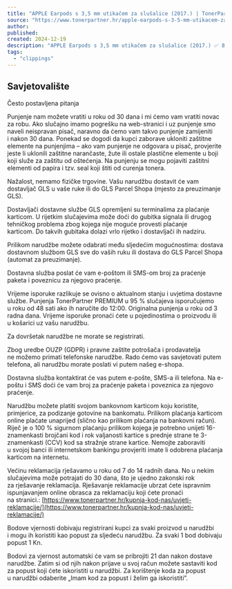 ```yaml
---
title: "APPLE Earpods s 3,5 mm utikačem za slušalice (2017.) | TonerPartner.hr"
source: "https://www.tonerpartner.hr/apple-earpods-s-3-5-mm-utikacem-za-slusalice-2017-57299hr/?"
author:
published:
created: 2024-12-19
description: "APPLE Earpods s 3,5 mm utikačem za slušalice (2017.) ✅ 8.1.2025 kod vas. ✅ 98% zadovoljnih kupaca. ✅ Najbolje cijene. ✅ Rado ćemo Vas savjetovati putem telefona ili chata."
tags:
  - "clippings"
---
```

## Savjetovalište

Često postavljena pitanja

Punjenje nam možete vratiti u roku od 30 dana i mi ćemo vam vratiti novac za robu. Ako slučajno imamo pogrešku na web-stranici i uz punjenje smo naveli neispravan pisač, naravno da ćemo vam takvo punjenje zamijeniti i nakon 30 dana. Ponekad se dogodi da kupci zaborave ukloniti zaštitne elemente na punjenjima – ako vam punjenje ne odgovara u pisač, provjerite jeste li uklonili zaštitne narančaste, žute ili ostale plastične elemente u boji koji služe za zaštitu od oštećenja. Na punjenju se mogu pojaviti zaštitni elementi od papira i tzv. seal koji štiti od curenja tonera.

Nažalost, nemamo fizičke trgovine. Vašu narudžbu dostavit će vam dostavljač GLS u vaše ruke ili do GLS Parcel Shopa (mjesto za preuzimanje GLS). 

Dostavljači dostavne službe GLS opremljeni su terminalima za plaćanje karticom. U rijetkim slučajevima može doći do gubitka signala ili drugog tehničkog problema zbog kojega nije moguće provesti plaćanje karticom. Do takvih gubitaka dolazi vrlo rijetko i dostavljači ih nadziru.

Prilikom narudžbe možete odabrati među sljedećim mogućnostima: dostava dostavnom službom GLS sve do vaših ruku ili dostava do GLS Parcel Shopa (automat za preuzimanje).

Dostavna služba poslat će vam e-poštom ili SMS-om broj za praćenje paketa i poveznicu za njegovo praćenje.

Vrijeme isporuke razlikuje se ovisno o aktualnom stanju i uvjetima dostavne službe. Punjenja TonerPartner PREMIUM u 95 % slučajeva isporučujemo u roku od 48 sati ako ih naručite do 12:00. Originalna punjenja u roku od 3 radna dana. Vrijeme isporuke pronaći ćete u pojedinostima o proizvodu ili u košarici uz vašu narudžbu.

Za dovršetak narudžbe ne morate se registrirati. 

Zbog uredbe OUZP (GDPR) i pravne zaštite potrošača i prodavatelja ne možemo primati telefonske narudžbe. Rado ćemo vas savjetovati putem telefona, ali narudžbu morate poslati vi putem našeg e-shopa.

Dostavna služba kontaktirat će vas putem e-pošte, SMS-a ili telefona. Na e-poštu i SMS doći će vam broj za praćenje paketa i poveznica za njegovo praćenje.

Narudžbu možete platiti svojom bankovnom karticom koju koristite, primjerice, za podizanje gotovine na bankomatu. Prilikom plaćanja karticom online plaćate unaprijed (slično kao prilikom plaćanja na bankovni račun). Riječ je o 100 % sigurnom plaćanju prilikom kojega je potrebno unijeti 16-znamenkasti brojčani kod i rok valjanosti kartice s prednje strane te 3-znamenkasti (CCV) kod sa stražnje strane kartice. Nemojte zaboraviti u svojoj banci ili internetskom bankingu provjeriti imate li odobrena plaćanja karticom na internetu.

Većinu reklamacija rješavamo u roku od 7 do 14 radnih dana. No u nekim slučajevima može potrajati do 30 dana, što je ujedno zakonski rok za rješavanje reklamacija. Rješavanje reklamacije ubrzat ćete ispravnim ispunjavanjem online obrasca za reklamaciju koji ćete pronaći na stranici.: [https://www.tonerpartner.hr/kupnja-kod-nas/uvjeti-reklamacije/](https://www.tonerpartner.hr/kupnja-kod-nas/uvjeti-reklamacije/)

Bodove vjernosti dobivaju registrirani kupci za svaki proizvod u narudžbi i mogu ih koristiti kao popust za sljedeću narudžbu. Za svaki 1 bod dobivaju popust 1 Kn.

Bodovi za vjernost automatski će vam se pribrojiti 21 dan nakon dostave narudžbe. Zatim si od njih nakon prijave u svoj račun možete sastaviti kod za popust koji ćete iskoristiti u narudžbi. Za korištenje koda za popust u narudžbi odaberite „Imam kod za popust i želim ga iskoristiti”.